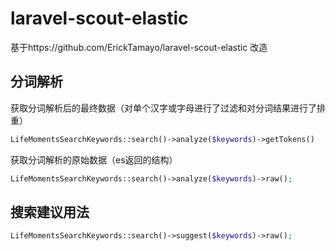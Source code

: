 # laravel-scout-elastic

基于https://github.com/ErickTamayo/laravel-scout-elastic 改造

## 分词解析

获取分词解析后的最终数据（对单个汉字或字母进行了过滤和对分词结果进行了排重）

```php
LifeMomentsSearchKeywords::search()->analyze($keywords)->getTokens()
```

获取分词解析的原始数据（es返回的结构）

```php
LifeMomentsSearchKeywords::search()->analyze($keywords)->raw();
```

## 搜索建议用法

```php
LifeMomentsSearchKeywords::search()->suggest($keywords)->raw();
```
